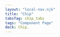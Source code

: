 ```yaml
---
layout: "local-nav.njk"
title: "Chip"
tabsTag: chip_tabs
tags: "Component Page"
deck: Chip.
---
```

